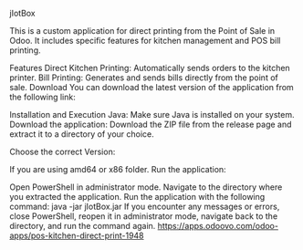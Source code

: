 
jIotBox

This is a custom application for direct printing from the Point of Sale in Odoo. It includes specific features for kitchen management and POS bill printing.

Features
Direct Kitchen Printing: Automatically sends orders to the kitchen printer.
Bill Printing: Generates and sends bills directly from the point of sale.
Download
You can download the latest version of the application from the following link:

Installation and Execution
Java: Make sure Java is installed on your system.
Download the application: Download the ZIP file from the release page and extract it to a directory of your choice.

Choose the correct Version:

If you are using amd64 or x86 folder.
Run the application:

Open PowerShell in administrator mode.
Navigate to the directory where you extracted the application.
Run the application with the following command:
java -jar jIotBox.jar
If you encounter any messages or errors, close PowerShell, reopen it in administrator mode, navigate back to the directory, and run the command again.
https://apps.odoovo.com/odoo-apps/pos-kitchen-direct-print-1948
